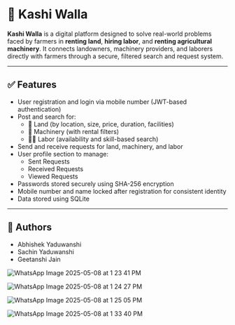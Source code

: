 # 🌾 Kashi Walla

**Kashi Walla** is a digital platform designed to solve real-world problems faced by farmers in **renting land**, **hiring labor**, and **renting agricultural machinery**. It connects landowners, machinery providers, and laborers directly with farmers through a secure, filtered search and request system.

---

## ✅ Features

- User registration and login via mobile number (JWT-based authentication)
- Post and search for:
  - 🌱 Land (by location, size, price, duration, facilities)
  - 🚜 Machinery (with rental filters)
  - 🧑‍🌾 Labor (availability and skill-based search)
- Send and receive requests for land, machinery, and labor
- User profile section to manage:
  - Sent Requests
  - Received Requests
  - Viewed Requests
- Passwords stored securely using SHA-256 encryption
- Mobile number and name locked after registration for consistent identity
- Data stored using SQLite

---

## 👥 Authors

- Abhishek Yaduwanshi  
- Sachin Yaduwanshi  
- Geetanshi Jain

![WhatsApp Image 2025-05-08 at 1 23 41 PM](https://github.com/user-attachments/assets/cf515d8a-76fe-4009-bbd5-362dd44a5ab1)

![WhatsApp Image 2025-05-08 at 1 24 27 PM](https://github.com/user-attachments/assets/bce29196-922f-4597-a8e3-e539fef816df)

![WhatsApp Image 2025-05-08 at 1 25 05 PM](https://github.com/user-attachments/assets/6ec065cd-3637-444a-856d-af9e39dcd77b)

![WhatsApp Image 2025-05-08 at 1 33 40 PM](https://github.com/user-attachments/assets/258f701a-2050-4b00-905a-49d0d2c018b5)




